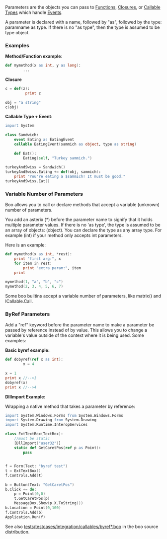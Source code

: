 Parameters are the objects you can pass to [Functions](Functions), [Closures](Closures), or [Callable Types](Callable-Types) which handle [Events](Events).

A parameter is declared with a name, followed by "as", followed by the type: paramname as type. If there is no "as type", then the type is assumed to be type object.

### Examples

**Method/Function example**:
```boo
def mymethod(x as int, y as long):
        ...
```
**Closure**
```boo
c = def(z):
         print z
 
obj = "a string"
c(obj)
```

**Callable Type + Event**:

```boo
import System
 
class Sandwich:
    event Eating as EatingEvent
    callable EatingEvent(sammich as object, type as string)
 
    def Eat():
        Eating(self, "Turkey sammich.")
 
turkeyAndSwiss = Sandwich()
turkeyAndSwiss.Eating += def(obj, sammich):
    print "You're eating a $sammich! It must be good."
turkeyAndSwiss.Eat()
```

### Variable Number of Parameters

Boo allows you to call or declare methods that accept a variable (unknown) number of parameters.

You add an asterix (*) before the parameter name to signify that it holds multiple parameter values. If there is no 'as type', the type is assumed to be an array of objects: (object). You can declare the type as any array type. For example (int) if your method only accepts int parameters.

Here is an example:
```boo
def mymethod(x as int, *rest):
    print "first arg:", x
    for item in rest:
        print "extra param:", item
    print
 
mymethod(1, "a", "b", "c")
mymethod(2, 3, 4, 5, 6, 7)
```

Some boo builtins accept a variable number of parameters, like matrix() and ICallable.Call.

### ByRef Parameters

Add a "ref" keyword before the parameter name to make a parameter be passed by reference instead of by value. This allows you to change a variable's value outside of the context where it is being used. Some examples:

**Basic byref example:**

```boo
def dobyref(ref x as int):
        x = 4
 
x = 1
print x //-->1
dobyref(x)
print x //-->4
```

**DllImport Example:**

Wrapping a native method that takes a parameter by reference:

```boo
import System.Windows.Forms from System.Windows.Forms
import System.Drawing from System.Drawing
import System.Runtime.InteropServices
 
class ExtTextBox(TextBox):
    //must be static
    [DllImport("user32")]
    static def GetCaretPos(ref p as Point):
        pass
 
 
f = Form(Text: "byref test")
t = ExtTextBox()
f.Controls.Add(t)
 
b = Button(Text: "GetCaretPos")
b.Click += do:
    p = Point(0,0)
    t.GetCaretPos(p)
    MessageBox.Show(p.X.ToString())
b.Location = Point(0,100)
f.Controls.Add(b)
Application.Run(f)
```

See also [tests/testcases/integration/callables/byref*.boo](https://github.com/bamboo/boo/tree/master/tests/testcases/integration/callables) in the boo source distribution.
